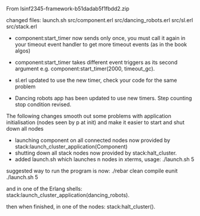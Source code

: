 From  lsinf2345-framework-b51dadab5f1fbdd2.zip

changed files:
launch.sh
src/component.erl
src/dancing_robots.erl
src/sl.erl
src/stack.erl

- component:start_timer now sends only once, you must call it again in your
timeout event handler to get more timeout events (as in the book algos)

- component:start_timer takes different event triggers as its second argument
   e.g. component:start_timer(2000, timeout_gc).

 - sl.erl updated to use the new timer, check your code for the same problem

 - Dancing robots app has been updated to use new timers. Step counting stop condition revised.


The following changes smooth out some problems with application initialisation
(nodes seen by p at init) and make it easier to start and shut down all nodes

- launching component on all connected nodes now provided by stack:launch_cluster_application(Component)
- shutting down all stack nodes now provided by stack:halt_cluster.
- added launch.sh which launches n nodes in xterms, usage: ./launch.sh 5

suggested way to run the program is now:
./rebar clean compile eunit
./launch.sh 5

and in one of the Erlang shells:
stack:launch_cluster_application(dancing_robots).

then when finished, in one of the nodes:
stack:halt_cluster().

